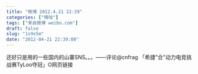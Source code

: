 ```yaml
---
title: "微博 2012.4.21 22:39"
categories: ["嘀咕"]
tags: ["来自微博 weibo.com"]
draft: false
slug: "1s9x5m"
date: "2012-04-21 22:39:00"
---
```


<p>还好只是用的一些国内的山寨SNS。。。——评论@cnfrag 「希捷"合"动力电竞挑战赛TyLoo夺冠」O网页链接 ​​​​</p>
